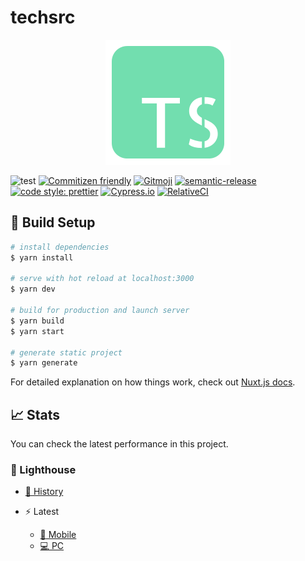 # techsrc

<div align="center">
<img src="packages/client/src/static/icon.png" alt="icon" title="icon-img">
</div>

![test](https://github.com/TomokiMiyauci/techxas/workflows/test/badge.svg?branch=develop)
[![Commitizen friendly](https://img.shields.io/badge/commitizen-friendly-brightgreen.svg)](http://commitizen.github.io/cz-cli/)
[![Gitmoji](https://img.shields.io/badge/gitmoji-%20😜%20😍-FFDD67.svg?style=flat)](https://gitmoji.carloscuesta.me/)
[![semantic-release](https://img.shields.io/badge/%20%20%F0%9F%93%A6%F0%9F%9A%80-semantic--release-e10079.svg)](https://github.com/semantic-release/semantic-release)
[![code style: prettier](https://img.shields.io/badge/code_style-prettier-ff69b4.svg)](https://github.com/prettier/prettier)
[![Cypress.io](https://img.shields.io/badge/tested%20with-Cypress-04C38E.svg)](https://www.cypress.io/)
[![RelativeCI](https://badges.relative-ci.com/badges/C3AE8ywl4E79uM0dKQLG?branch=develop)](https://app.relative-ci.com/projects/C3AE8ywl4E79uM0dKQLG)

## :rocket: Build Setup

```bash
# install dependencies
$ yarn install

# serve with hot reload at localhost:3000
$ yarn dev

# build for production and launch server
$ yarn build
$ yarn start

# generate static project
$ yarn generate
```

For detailed explanation on how things work, check out [Nuxt.js docs](https://nuxtjs.org).

## :chart_with_upwards_trend: Stats

You can check the latest performance in this project.

### :traffic_light: Lighthouse

- [:scroll: History](https://www.foo.software/dashboard/page/5f3a7dba1a668f00246aeb59)

- :zap: Latest
  - [:iphone: Mobile](https://tomokimiyauci.github.io/techsrc/lighthouse-mobile)
  - [:computer: PC](https://tomokimiyauci.github.io/techsrc/lighthouse-pc)
